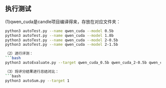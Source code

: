 ## 执行测试
(1)qwen_cuda是candle项目编译得来，存放在对应文件夹：
```bash
python3 autoTest.py --name qwen_cuda --model 0.5b
python3 autoTest.py --name qwen_cuda --model 1.8b
python3 autoTest.py --name qwen_cuda --model 2-0.5b
python3 autoTest.py --name qwen_cuda --model 2-1.5b

（2）进行评测：
```bash
python3 autoEvaluate.py --target qwen_cuda_0.5b qwen_cuda_2-0.5b qwen_cuda_1.8b qwen_cuda_2-1.5b

（3）将评分结果进行总结对比：
```bash
python3 autoSum.py --target 1
